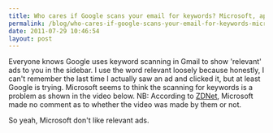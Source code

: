 ```yaml
---
title: Who cares if Google scans your email for keywords? Microsoft, apparently.
permalink: /blog/who-cares-if-google-scans-your-email-for-keywords-microsoft-apparently/
date: 2011-07-29 10:46:54
layout: post
---
```


Everyone knows Google uses keyword scanning in Gmail to show 'relevant' ads to you in the sidebar. I use the word relevant loosely because honestly, I can't remember the last time I actually saw an ad and clicked it, but at least Google is trying.  Microsoft seems to think the scanning for keywords is a problem as shown in the video below. NB: According to [ZDNet](http://www.zdnet.com/blog/microsoft/microsofts-latest-google-compete-weapon-the-gmail-man/10217), Microsoft made no comment as to whether the video was made by them or not.   
  
So yeah, Microsoft don't like relevant ads.